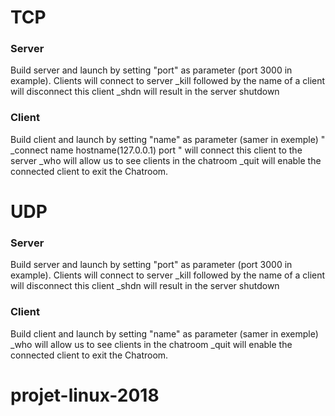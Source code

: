 # TCP

### Server
Build server and launch by setting "port" as parameter (port 3000 in example).
Clients will connect to server 
_kill followed by the name of a client will disconnect this client
_shdn will result in the server shutdown

### Client
Build client and launch by setting "name" as parameter (samer in exemple)
" _connect name hostname(127.0.0.1) port " will connect this client to the server
_who will allow us to see clients in the chatroom
_quit will enable the connected client to exit the Chatroom.



# UDP

### Server
Build server and launch by setting "port" as parameter (port 3000 in example).
Clients will connect to server 
_kill followed by the name of a client will disconnect this client
_shdn will result in the server shutdown

### Client
Build client and launch by setting "name" as parameter (samer in exemple)
_who will allow us to see clients in the chatroom
_quit will enable the connected client to exit the Chatroom.
# projet-linux-2018
